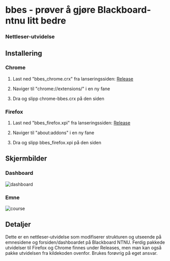 # bbes - prøver å gjøre Blackboard-ntnu litt bedre
### Nettleser-utvidelse

## Installering

### Chrome

1. Last ned "bbes_chrome.crx" fra lanseringssiden:
[Release](https://github.com/KaHole/bbes/releases/latest)

2. Naviger til "chrome://extensions/" i en ny fane

3. Dra og slipp chrome-bbes.crx på den siden

### Firefox

1. Last ned "bbes_firefox.xpi" fra lanseringssiden:
[Release](https://github.com/KaHole/bbes/releases/latest)

2. Naviger til "about:addons" i en ny fane

3. Dra og slipp bbes_firefox.xpi på den siden

## Skjermbilder

### Dashboard
![dashboard](https://user-images.githubusercontent.com/9072087/32926993-87bf8f34-cb4a-11e7-9b52-937d744cabe8.png)

### Emne
![course](https://user-images.githubusercontent.com/9072087/32926997-8ddc0f96-cb4a-11e7-8aed-b42f0aafa3a5.png)


## Detaljer

Dette er en nettleser-utvidelse som modifiserer strukturen og utseende på emnesidene og forsiden/dashboardet på Blackboard NTNU. Ferdig pakkede utvidelser til Firefox og Chrome finnes under Releases, men man kan også pakke utvidelsen fra kildekoden ovenfor.
Brukes forøvrig på eget ansvar.
